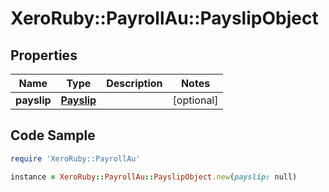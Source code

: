 # XeroRuby::PayrollAu::PayslipObject

## Properties

Name | Type | Description | Notes
------------ | ------------- | ------------- | -------------
**payslip** | [**Payslip**](Payslip.md) |  | [optional] 

## Code Sample

```ruby
require 'XeroRuby::PayrollAu'

instance = XeroRuby::PayrollAu::PayslipObject.new(payslip: null)
```


